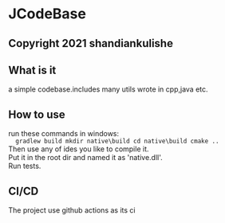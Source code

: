 # JCodeBase

## Copyright 2021 shandiankulishe

## What is it
a simple codebase.includes many utils wrote in cpp,java etc.
## How to use
run these commands in windows:  
``  
gradlew build
mkdir native\build
cd native\build
cmake ..
``  
Then use any of ides you like to compile it.  
Put it in the root dir and named it as 'native.dll'.  
Run tests.
## CI/CD
The project use github actions as its ci